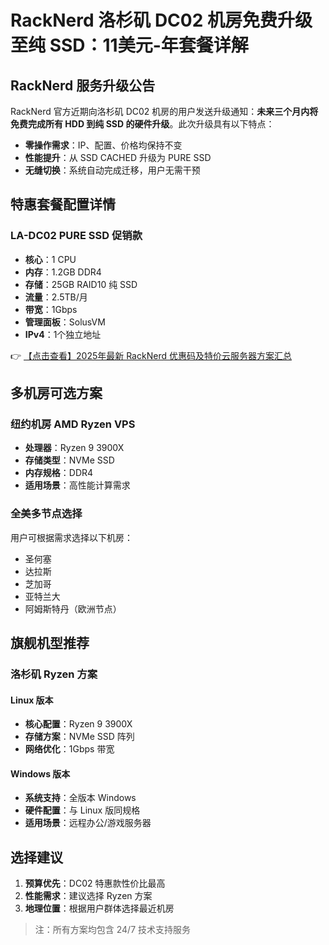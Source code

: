 # RackNerd 洛杉矶 DC02 机房免费升级至纯 SSD：11美元-年套餐详解

## RackNerd 服务升级公告
RackNerd 官方近期向洛杉矶 DC02 机房的用户发送升级通知：**未来三个月内将免费完成所有 HDD 到纯 SSD 的硬件升级**。此次升级具有以下特点：
- **零操作需求**：IP、配置、价格均保持不变
- **性能提升**：从 SSD CACHED 升级为 PURE SSD
- **无缝切换**：系统自动完成迁移，用户无需干预

## 特惠套餐配置详情
### LA-DC02 PURE SSD 促销款
- **核心**：1 CPU
- **内存**：1.2GB DDR4
- **存储**：25GB RAID10 纯 SSD
- **流量**：2.5TB/月
- **带宽**：1Gbps
- **管理面板**：SolusVM
- **IPv4**：1个独立地址

👉 [【点击查看】2025年最新 RackNerd 优惠码及特价云服务器方案汇总](https://bit.ly/Rack_Nerd)

## 多机房可选方案
### 纽约机房 AMD Ryzen VPS
- **处理器**：Ryzen 9 3900X
- **存储类型**：NVMe SSD
- **内存规格**：DDR4
- **适用场景**：高性能计算需求

### 全美多节点选择
用户可根据需求选择以下机房：
- 圣何塞
- 达拉斯  
- 芝加哥
- 亚特兰大  
- 阿姆斯特丹（欧洲节点）

## 旗舰机型推荐
### 洛杉矶 Ryzen 方案
#### Linux 版本
- **核心配置**：Ryzen 9 3900X
- **存储方案**：NVMe SSD 阵列
- **网络优化**：1Gbps 带宽

#### Windows 版本
- **系统支持**：全版本 Windows
- **硬件配置**：与 Linux 版同规格
- **适用场景**：远程办公/游戏服务器

## 选择建议
1. **预算优先**：DC02 特惠款性价比最高
2. **性能需求**：建议选择 Ryzen 方案
3. **地理位置**：根据用户群体选择最近机房

> 注：所有方案均包含 24/7 技术支持服务
